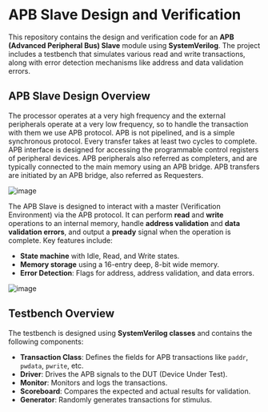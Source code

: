 # APB Slave Design and Verification

This repository contains the design and verification code for an **APB (Advanced Peripheral Bus) Slave** module using **SystemVerilog**. The project includes a testbench that simulates various read and write transactions, along with error detection mechanisms like address and data validation errors.

## APB Slave Design Overview

The processor operates at a very high frequency and the external peripherals operate at a very low frequency, so to handle the transaction with them we use APB protocol. APB is not pipelined, and is a simple synchronous protocol. Every transfer takes at least two cycles to complete. APB interface is designed for accessing the programmable control registers of peripheral devices. APB peripherals also referred as completers, and are typically connected to the main memory using an APB bridge. APB transfers are initiated by an APB bridge, also referred as Requesters.

![image](https://github.com/user-attachments/assets/0812e739-3bb1-4d6e-afc8-719caeb3ad00)


The APB Slave is designed to interact with a master (Verification Environment) via the APB protocol. It can perform **read** and **write** operations to an internal memory, handle **address validation** and **data validation errors**, and output a **pready** signal when the operation is complete. Key features include:

- **State machine** with Idle, Read, and Write states.
- **Memory storage** using a 16-entry deep, 8-bit wide memory.
- **Error Detection**: Flags for address, address validation, and data errors.

![image](https://github.com/user-attachments/assets/db2cd23a-9da4-4e6d-a216-ddebece10393)


## Testbench Overview

The testbench is designed using **SystemVerilog classes** and contains the following components:
- **Transaction Class**: Defines the fields for APB transactions like `paddr`, `pwdata`, `pwrite`, etc.
- **Driver**: Drives the APB signals to the DUT (Device Under Test).
- **Monitor**: Monitors and logs the transactions.
- **Scoreboard**: Compares the expected and actual results for validation.
- **Generator**: Randomly generates transactions for stimulus.
  

